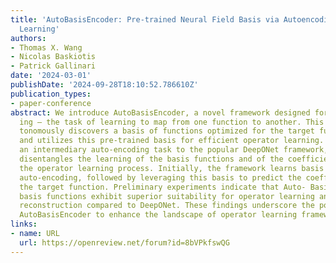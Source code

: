 ```yaml
---
title: 'AutoBasisEncoder: Pre-trained Neural Field Basis via Autoencoding for Operator
  Learning'
authors:
- Thomas X. Wang
- Nicolas Baskiotis
- Patrick Gallinari
date: '2024-03-01'
publishDate: '2024-09-28T18:10:52.786610Z'
publication_types:
- paper-conference
abstract: We introduce AutoBasisEncoder, a novel framework designed for operator learn-
  ing – the task of learning to map from one function to another. This approach au-
  tonomously discovers a basis of functions optimized for the target function space
  and utilizes this pre-trained basis for efficient operator learning. By introducing
  an intermediary auto-encoding task to the popular DeepONet framework, AutoBa- sisEncoder
  disentangles the learning of the basis functions and of the coefficients, simplifying
  the operator learning process. Initially, the framework learns basis functions through
  auto-encoding, followed by leveraging this basis to predict the coefficients of
  the target function. Preliminary experiments indicate that Auto- BasisEncoder’s
  basis functions exhibit superior suitability for operator learning and function
  reconstruction compared to DeepONet. These findings underscore the potential of
  AutoBasisEncoder to enhance the landscape of operator learning frameworks
links:
- name: URL
  url: https://openreview.net/forum?id=8bVPkfswQG
---
```

